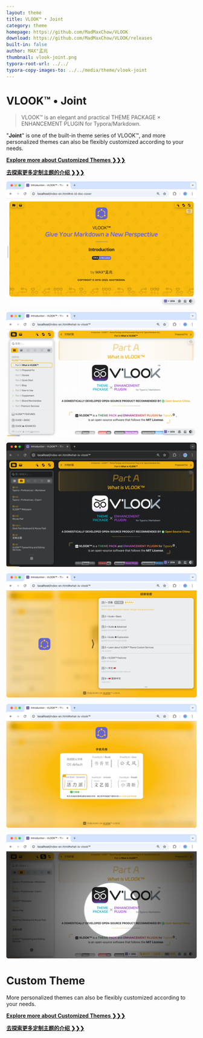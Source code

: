 ```yaml
---
layout: theme
title: VLOOK™ • Joint
category: theme
homepage: https://github.com/MadMaxChow/VLOOK
download: https://github.com/MadMaxChow/VLOOK/releases
built-in: false
author: MAX°孟兆
thumbnail: vlook-joint.png
typora-root-url: ../../
typora-copy-images-to: ../../media/theme/vlook-joint
---
```


# VLOOK™ • Joint

> VLOOK™ is an elegant and practical THEME PACKAGE × ENHANCEMENT PLUGIN for Typora/Markdown.



"**Joint**" is one of the built-in theme series of VLOOK™, and more personalized themes can also be flexibly customized according to your needs.



[**Explore more about Customized Themes ❯❯❯**](https://vlook-doc.pages.dev/vip-en)

[**去探索更多定制主题的介绍 ❯❯❯**](https://vlook-doc.pages.dev/vip)



![vlook-theme-preview-01](/media/theme/vlook-joint/preview-01.png)

![vlook-theme-preview-02](/media/theme/vlook-joint/preview-02.png)

![vlook-theme-preview-03](/media/theme/vlook-joint/preview-03.png)

![vlook-theme-preview-04](/media/theme/vlook-joint/preview-04.png)

![vlook-theme-preview-05](/media/theme/vlook-joint/preview-05.png)

![vlook-theme-preview-05](/media/theme/vlook-joint/preview-06.png)

# Custom Theme

More personalized themes can also be flexibly customized according to your needs.



[**Explore more about Customized Themes ❯❯❯**](https://vlook-doc.pages.dev/vip-en)

[**去探索更多定制主题的介绍 ❯❯❯**](https://vlook-doc.pages.dev/vip)

